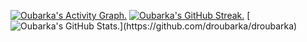 <!-- Contribution Graph -->
[![Oubarka's Activity Graph.](https://github-readme-activity-graph.vercel.app/graph?username=droubarka&theme=react-dark)](https://github.com/droubarka/droubarka)
[![Oubarka's GitHub Streak.](https://streak-stats.demolab.com?user=droubarka&theme=react&card_width=400)](https://github.com/droubarka/droubarka)
[![Oubarka's GitHub Stats.](https://github-readme-stats.vercel.app/api?username=droubarka&show_icons=true&theme=react&rank_icon=github&card_width=443")](https://github.com/droubarka/droubarka)
